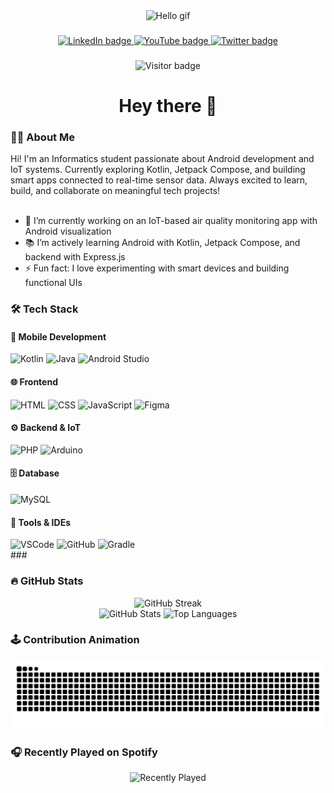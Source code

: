 <div align="center">
  <img height="150" src="https://media.giphy.com/media/M9gbBd9nbDrOTu1Mqx/giphy.gif" alt="Hello gif" />
</div>

###

<div align="center">
  <a href="https://www.linkedin.com/in/your-linkedin">
    <img src="https://img.shields.io/static/v1?message=LinkedIn&logo=linkedin&label=&color=0077B5&logoColor=white&labelColor=&style=for-the-badge" height="25" alt="LinkedIn badge" />
  </a>
  <a href="https://www.youtube.com/@your-channel">
    <img src="https://img.shields.io/static/v1?message=YouTube&logo=youtube&label=&color=FF0000&logoColor=white&labelColor=&style=for-the-badge" height="25" alt="YouTube badge" />
  </a>
  <a href="https://twitter.com/your-twitter">
    <img src="https://img.shields.io/static/v1?message=Twitter&logo=twitter&label=&color=1DA1F2&logoColor=white&labelColor=&style=for-the-badge" height="25" alt="Twitter badge" />
  </a>
</div>

###

<div align="center">
  <img src="https://visitor-badge.laobi.icu/badge?page_id=Kebarrrr.Kebarrrr" alt="Visitor badge" />
</div>

###

<h1 align="center">Hey there 👋</h1>

###

### 👨‍💻 About Me

Hi! I'm an Informatics student passionate about Android development and IoT systems.
Currently exploring Kotlin, Jetpack Compose, and building smart apps connected to real-time sensor data.
Always excited to learn, build, and collaborate on meaningful tech projects!<br><br>
- 🔭 I’m currently working on an IoT-based air quality monitoring app with Android visualization<br>
- 📚 I’m actively learning Android with Kotlin, Jetpack Compose, and backend with Express.js<br>
- ⚡ Fun fact: I love experimenting with smart devices and building functional UIs

###

### 🛠 Tech Stack

<div align="left">

#### 📱 Mobile Development
<img src="https://skillicons.dev/icons?i=kotlin" height="40" alt="Kotlin" />
<img src="https://skillicons.dev/icons?i=java" height="40" alt="Java" />
<img src="https://skillicons.dev/icons?i=androidstudio" height="40" alt="Android Studio" />

#### 🌐 Frontend
<img src="https://skillicons.dev/icons?i=html" height="40" alt="HTML" />
<img src="https://skillicons.dev/icons?i=css" height="40" alt="CSS" />
<img src="https://skillicons.dev/icons?i=js" height="40" alt="JavaScript" />
<img src="https://skillicons.dev/icons?i=figma" height="40" alt="Figma" />

#### ⚙️ Backend & IoT
<img src="https://skillicons.dev/icons?i=php" height="40" alt="PHP" />
<img src="https://skillicons.dev/icons?i=arduino" height="40" alt="Arduino" />

#### 🗄️ Database
<img src="https://skillicons.dev/icons?i=mysql" height="40" alt="MySQL" />

#### 🧰 Tools & IDEs
<img src="https://skillicons.dev/icons?i=vscode" height="40" alt="VSCode" />
<img src="https://skillicons.dev/icons?i=github" height="40" alt="GitHub" />
<img src="https://skillicons.dev/icons?i=gradle" height="40" alt="Gradle" />

</div>
###

### 🔥 GitHub Stats

<div align="center">
  <img src="https://streak-stats.demolab.com?user=Kebarrrr&locale=en&mode=daily&theme=dark&hide_border=false&border_radius=5&order=3" height="220" alt="GitHub Streak" />
</div>

<div align="center">
  <img src="https://github-readme-stats.vercel.app/api?username=Kebarrrr&show_icons=true&include_all_commits=true&count_private=true&theme=dracula&hide_border=false" height="150" alt="GitHub Stats" />
  <img src="https://github-readme-stats.vercel.app/api/top-langs?username=Kebarrrr&layout=compact&langs_count=5&theme=dracula&hide_border=false" height="150" alt="Top Languages" />
</div>

###

### 🕹 Contribution Animation

<!--<picture>
  <source media="(prefers-color-scheme: dark)" srcset="https://raw.githubusercontent.com/Kebarrrr/Kebarrrr/output/pacman-contribution-graph-dark.svg">
  <source media="(prefers-color-scheme: light)" srcset="https://raw.githubusercontent.com/Kebarrrr/Kebarrrr/output/pacman-contribution-graph.svg">
  <img alt="Pacman Contribution Graph" src="https://raw.githubusercontent.com/Kebarrrr/Kebarrrr/output/pacman-contribution-graph.svg">
</picture>-->

<img src="https://raw.githubusercontent.com/Kebarrrr/Kebarrrr/output/snake.svg" alt="Snake animation" />

###

### 🎧 Recently Played on Spotify

<div align="center">
  <img src="https://spotify-recently-played-readme.vercel.app/api?user=31sbkdwmmxfpoo2yumz65gxx4wvy&unique=true" alt="Recently Played" />
</div>

<!--
<a href="https://spotify-github-profile.vercel.app/api/view?uid=31sbkdwmmxfpoo2yumz65gxx4wvy&cover_image=true&theme=novatorem&show_offline=true&background_color=121212&type=recent">
  <img src="https://spotify-github-profile.vercel.app/api/view?uid=31sbkdwmmxfpoo2yumz65gxx4wvy&cover_image=true&theme=novatorem&show_offline=true&background_color=121212&type=recent" alt="Spotify Recently Played" />
</a>
-->


###

